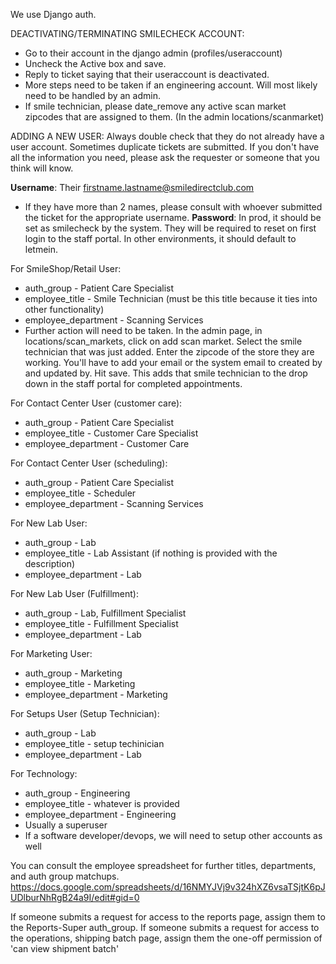 We use Django auth.

DEACTIVATING/TERMINATING SMILECHECK ACCOUNT:
* Go to their account in the django admin (profiles/useraccount)
* Uncheck the Active box and save. 
* Reply to ticket saying that their useraccount is deactivated. 
* More steps need to be taken if an engineering account. Will most likely need to be handled by an admin. 
* If smile technician, please date_remove any active scan market zipcodes that are assigned to them. (In the admin locations/scanmarket)

ADDING A NEW USER:
Always double check that they do not already have a user account. Sometimes duplicate tickets are submitted. If you don't have all the information you need, please ask the requester or someone that you think will know. 

**Username**: Their firstname.lastname@smiledirectclub.com
* If they have more than 2 names, please consult with whoever submitted the ticket for the appropriate username. 
**Password**: In prod, it should be set as smilecheck by the system. They will be required to reset on first login to the staff portal. In other environments, it should default to letmein. 

For SmileShop/Retail User:
* auth_group - Patient Care Specialist
* employee_title - Smile Technician (must be this title because it ties into other functionality)
* employee_department - Scanning Services
* Further action will need to be taken. In the admin page, in locations/scan_markets, click on add scan market. Select the smile technician that was just added. Enter the zipcode of the store they are working. You'll have to add your email or the system email to created by and updated by. Hit save. This adds that smile technician to the drop down in the staff portal for completed appointments. 

For Contact Center User (customer care):
* auth_group - Patient Care Specialist
* employee_title - Customer Care Specialist
* employee_department - Customer Care

For Contact Center User (scheduling):
* auth_group - Patient Care Specialist
* employee_title - Scheduler
* employee_department - Scanning Services

For New Lab User:
* auth_group - Lab
* employee_title - Lab Assistant (if nothing is provided with the description)
* employee_department - Lab

For New Lab User (Fulfillment):
* auth_group - Lab, Fulfillment Specialist
* employee_title - Fulfillment Specialist
* employee_department - Lab

For Marketing User:
* auth_group - Marketing
* employee_title - Marketing
* employee_department - Marketing

For Setups User (Setup Technician):
* auth_group - Lab
* employee_title - setup techinician
* employee_department - Lab

For Technology:
* auth_group - Engineering
* employee_title - whatever is provided
* employee_department - Engineering
* Usually a superuser
* If a software developer/devops, we will need to setup other accounts as well

You can consult the employee spreadsheet for further titles, departments, and auth group matchups. https://docs.google.com/spreadsheets/d/16NMYJVj9v324hXZ6vsaTSjtK6pJUDlburNhRgB24a9I/edit#gid=0

If someone submits a request for access to the reports page, assign them to the Reports-Super auth_group. 
If someone submits a request for access to the operations, shipping batch page, assign them the one-off permission of 'can view shipment batch'




